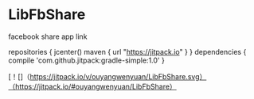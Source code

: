 # LibFbShare
facebook share app link

repositories {
        jcenter()
        maven { url "https://jitpack.io" }
   }
   dependencies {
         compile 'com.github.jitpack:gradle-simple:1.0'
   }


[！[]（https://jitpack.io/v/ouyangwenyuan/LibFbShare.svg）（https://jitpack.io/#ouyangwenyuan/LibFbShare）